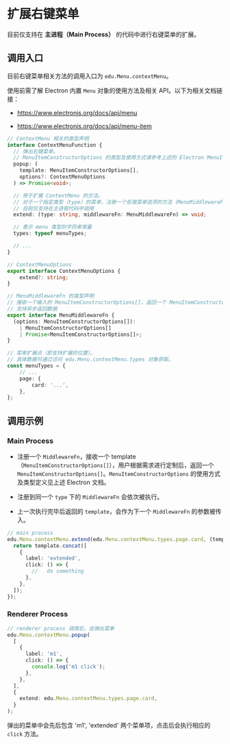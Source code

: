 # 扩展右键菜单

目前仅支持在 **主进程（Main Process）** 的代码中进行右键菜单的扩展。

## 调用入口

目前右键菜单相关方法的调用入口为 `edu.Menu.contextMenu`。

使用前需了解 Electron 内置 `Menu` 对象的使用方法及相关 API。以下为相关文档链接：

- <https://www.electronjs.org/docs/api/menu>

- <https://www.electronjs.org/docs/api/menu-item>

```ts
// ContextMenu 相关的类型声明
interface ContextMenuFunction {
  // 弹出右键菜单。
  // MenuItemConstructorOptions 的类型及使用方式请参考上述的 Electron MenuItem 文档
  popup: (
    template: MenuItemConstructorOptions[],
    options?: ContextMenuOptions
  ) => Promise<void>;

  // 用于扩展 ContextMenu 的方法。
  // 对于一个指定类型（type）的菜单，注册一个处理菜单选项的方法（MenuMiddlewareFn）
  // 目前仅支持在主进程代码中调用
  extend: (type: string, middlewareFn: MenuMiddlewareFn) => void;

  // 表示 menu 类型的字符串常量
  types: typeof menuTypes;

  // ...
}
```

```ts
// ContextMenuOptions
export interface ContextMenuOptions {
    extend?: string;
}
```

```ts
// MenuMiddlewareFn 的类型声明
// 接收一个输入的 MenuItemConstructorOptions[]，返回一个 MenuItemConstructorOptions[]
// 支持异步返回数据
export interface MenuMiddlewareFn {
  (options: MenuItemConstructorOptions[]):
    | MenuItemConstructorOptions[]
    | Promise<MenuItemConstructorOptions[]>;
}
```

```ts
// 菜单扩展点（即支持扩展的位置）。
// 具体数据可通过访问 edu.Menu.contextMenu.types 对象获取。
const menuTypes = {
    // ...
    page: {
        card: '...',
    },
};
```

## 调用示例

### Main Process

- 注册一个 `MiddlewareFn`，接收一个 template（`MenuItemConstructorOptions[]`），用户根据需求进行定制后，返回一个 `MenuItemConstructorOptions[]`。`MenuItemConstructorOptions` 的使用方式及类型定义见上述 Electron 文档。

- 注册到同一个 `type` 下的 `MiddlewareFn` 会依次被执行。
- 上一次执行完毕后返回的 `template`，会作为下一个 `MiddlewareFn` 的参数被传入。

```ts
// main process
edu.Menu.contextMenu.extend(edu.Menu.contextMenu.types.page.card, (template) => {
  return template.concat([
    {
      label: 'extended',
      click: () => {
        //   do something
      },
    },
  ]);
});
```

### Renderer Process

```ts
// renderer process 调用后，会弹出菜单
edu.Menu.contextMenu.popup(
  [
    {
      label: 'm1',
      click: () => {
        console.log('m1 click');
      },
    },
  ],
  {
    extend: edu.Menu.contextMenu.types.page.card,
  }
);
```

弹出的菜单中会先后包含 'm1', 'extended' 两个菜单项，点击后会执行相应的 `click` 方法。
